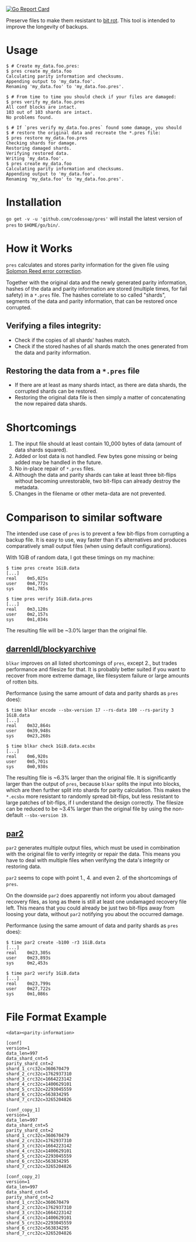 [![Go Report Card](https://goreportcard.com/badge/github.com/codesoap/pres)](https://goreportcard.com/report/github.com/codesoap/pres)

Preserve files to make them resistant to
[bit rot](https://en.wikipedia.org/wiki/Data_rot). This tool is intended
to improve the longevity of backups.

# Usage
```console
$ # Create my_data.foo.pres:
$ pres create my_data.foo
Calculating parity information and checksums.
Appending output to 'my_data.foo'.
Renaming 'my_data.foo' to 'my_data.foo.pres'.

$ # From time to time you should check if your files are damaged:
$ pres verify my_data.foo.pres
All conf blocks are intact.
103 out of 103 shards are intact.
No problems found.

$ # If `pres verify my_data.foo.pres` found some damage, you should
$ # restore the original data and recreate the *.pres file:
$ pres restore my_data.foo.pres
Checking shards for damage.
Restoring damaged shards.
Verifying restored data.
Writing 'my_data.foo'.
$ pres create my_data.foo
Calculating parity information and checksums.
Appending output to 'my_data.foo'.
Renaming 'my_data.foo' to 'my_data.foo.pres'.
```

# Installation
`go get -v -u 'github.com/codesoap/pres'` will install the latest
version of `pres` to `$HOME/go/bin/`.

# How it Works
`pres` calculates and stores parity information for the given file
using [Solomon Reed error correction](https://en.wikipedia.org/wiki/Reed_Solomon).

Together with the original data and the newly generated parity
information, hashes of the data and parity information are stored
(multiple times, for fail safety) in a `*.pres` file. The hashes
correlate to so called "shards", segments of the data and parity
information, that can be restored once corrupted.

## Verifying a files integrity:
- Check if the copies of all shards' hashes match.
- Check if the stored hashes of all shards match the ones
  generated from the data and parity information.
   
## Restoring the data from a `*.pres` file
- If there are at least as many shards intact, as there are data
  shards, the corrupted shards can be restored.
- Restoring the original data file is then simply a matter of
  concatenating the now repaired data shards.
   
# Shortcomings
1. The input file should at least contain 10_000 bytes of data (amount of
   data shards squared).
2. Added or lost data is not handled. Few bytes gone missing or being
   added may be handled in the future.
3. No in-place repair of `*.pres` files.
4. Although the data and parity shards can take at least three bit-flips
   without becoming unrestorable, two bit-flips can already destroy the
   metadata.
5. Changes in the filename or other meta-data are not prevented.

# Comparison to similar software
The intended use case of `pres` is to prevent a few bit-flips from
corrupting a backup file. It is easy to use, way faster than it's
alternatives and produces comparatively small output files (when using
default configurations).

With 1GiB of random data, I got these timings on my machine:
```console
$ time pres create 1GiB.data
[...]
real    0m5,025s
user    0m4,772s
sys     0m1,785s

$ time pres verify 1GiB.data.pres
[...]
real    0m3,120s
user    0m2,157s
sys     0m1,034s
```

The resulting file will be ~3.0% larger than the original file.

## [darrenldl/blockyarchive](https://github.com/darrenldl/blockyarchive)
`blkar` improves on all listed shortcomings of `pres`, except 2., but
trades performance and filesize for that. It is probably better suited
if you want to recover from more extreme damage, like filesystem failure
or large amounts of rotten bits.

Performance (using the same amount of data and parity shards as `pres` does):
```console
$ time blkar encode --sbx-version 17 --rs-data 100 --rs-parity 3 1GiB.data
[...]
real    0m32,864s
user    0m39,948s
sys     0m23,268s

$ time blkar check 1GiB.data.ecsbx
[...]
real    0m6,920s
user    0m5,701s
sys     0m0,930s
```

The resulting file is ~6.3% larger than the original file. It is
significantly larger than the output of `pres`, because `blkar` splits
the input into blocks, which are then further split into shards for
parity calculation. This makes the `*.ecsbx` more resistant to randomly
spread bit-flips, but less resistant to large patches of bit-flips, if I
understand the design correctly. The filesize can be reduced to be ~3.4%
larger than the original file by using the non-default
`--sbx-version 19`.

## [par2](https://github.com/Parchive/par2cmdline/)
`par2` generates multiple output files, which must be used in
combination with the original file to verify integrity or repair the
data. This means you have to deal with multiple files when
verifying the data's integrity or restoring data.

`par2` seems to cope with point 1., 4. and even 2. of the shortcomings
of `pres`.

On the downside `par2` does apparently not inform you about damaged
recovery files, as long as there is still at least one undamaged
recovery file left. This means that you could already be just two
bit-flips away from loosing your data, without `par2` notifying you
about the occurred damage.

Performance (using the same amount of data and parity shards as `pres` does):
```console
$ time par2 create -b100 -r3 1GiB.data
[...]
real    0m23,305s
user    0m23,893s
sys     0m2,453s

$ time par2 verify 1GiB.data
[...]
real    0m23,799s
user    0m27,722s
sys     0m1,086s
```

# File Format Example
```
<data><parity-information>

[conf]
version=1
data_len=997
data_shard_cnt=5
parity_shard_cnt=2
shard_1_crc32c=360670479
shard_2_crc32c=1762937310
shard_3_crc32c=1664223142
shard_4_crc32c=1400629101
shard_5_crc32c=2293045559
shard_6_crc32c=563834295
shard_7_crc32c=3265204826

[conf_copy_1]
version=1
data_len=997
data_shard_cnt=5
parity_shard_cnt=2
shard_1_crc32c=360670479
shard_2_crc32c=1762937310
shard_3_crc32c=1664223142
shard_4_crc32c=1400629101
shard_5_crc32c=2293045559
shard_6_crc32c=563834295
shard_7_crc32c=3265204826

[conf_copy_2]
version=1
data_len=997
data_shard_cnt=5
parity_shard_cnt=2
shard_1_crc32c=360670479
shard_2_crc32c=1762937310
shard_3_crc32c=1664223142
shard_4_crc32c=1400629101
shard_5_crc32c=2293045559
shard_6_crc32c=563834295
shard_7_crc32c=3265204826
```
